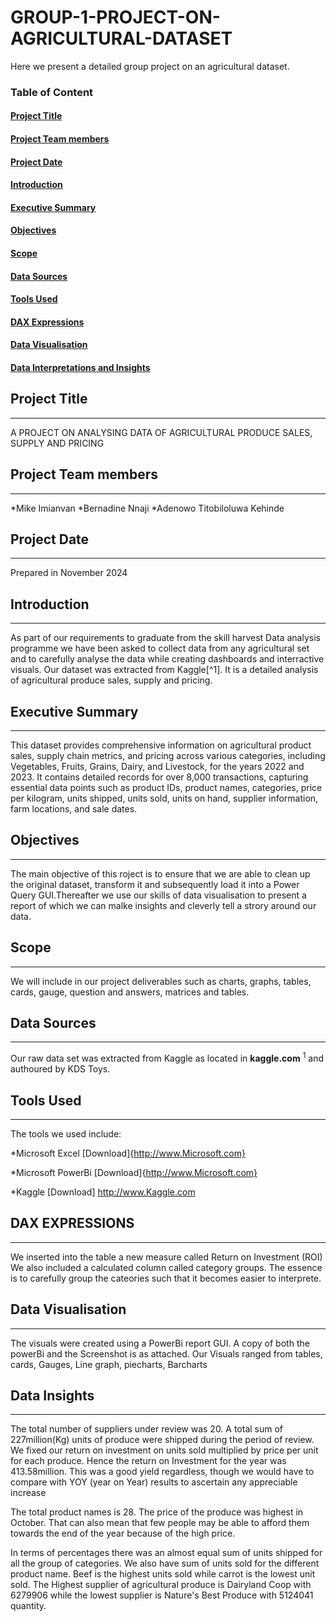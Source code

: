 # GROUP-1-PROJECT-ON-AGRICULTURAL-DATASET
Here we present a detailed group project on an agricultural dataset. 

### Table of Content
#### [Project Title](#project-title)
#### [Project Team members](#project-team-members)
#### [Project Date](#project-date)
#### [Introduction](#introduction)
#### [Executive Summary](#Executive-summary)
#### [Objectives](#Objectives)
#### [Scope](#Scope)
#### [Data Sources](#Data-Sources)
#### [Tools Used](#Tools-Used)
#### [DAX Expressions](#Dax-Expressions)
#### [Data Visualisation](#Data-Visualisation)
#### [Data Interpretations and Insights](#Data-Interpretations-and-insights)


## Project Title
---
A PROJECT ON ANALYSING DATA OF AGRICULTURAL PRODUCE SALES, SUPPLY AND PRICING 
## Project Team members
---
*Mike Imianvan
*Bernadine Nnaji
*Adenowo Titobiloluwa Kehinde

## Project Date
---
Prepared in November 2024

## Introduction
---
As part of our requirements to graduate from the skill harvest Data analysis programme we have been asked to collect data from any agricultural set and to carefully analyse the data while creating dashboards and interractive visuals. Our dataset was extracted from Kaggle[^1]. It is a detailed analysis of agricultural produce sales, supply and pricing. 

## Executive Summary
---
This dataset provides comprehensive information on agricultural product sales, supply chain metrics, and pricing across various categories, including Vegetables, Fruits, Grains, Dairy, and Livestock, for the years 2022 and 2023. It contains detailed records for over 8,000 transactions, capturing essential data points such as product IDs, product names, categories, price per kilogram, units shipped, units sold, units on hand, supplier information, farm locations, and sale dates.

## Objectives
---
The main objective of this roject is to ensure that we are able to clean up the original dataset, transform it and subsequently load it into a Power Query GUI.Thereafter we use our skills of data visualisation to present a report of which we can malke insights and cleverly tell a strory around our data. 

##  Scope
---
We will include in our project deliverables such as charts, graphs, tables, cards, gauge, question and answers, matrices and tables. 

## Data Sources
---
Our raw data set was extracted from Kaggle as located in **kaggle.com** <sup>1</sup> and authoured by KDS Toys. 
## Tools Used
---
The tools we used include:

  *Microsoft Excel [Download]{http://www.Microsoft.com}

  *Microsoft PowerBi [Download]{http://www.Microsoft.com}
  
  *Kaggle [Download] http://www.Kaggle.com

  ## DAX EXPRESSIONS
  ---
  We inserted into the table a new measure called Return on Investment (ROI)
  We also included a calculated column called category groups. The essence is to carefully group the cateories such that it becomes easier to interprete.
  
  ## Data Visualisation
  ---
  The visuals were created using a PowerBi report GUI. A copy of both the powerBi and the Screenshot is as attached. 
  Our Visuals ranged from tables, cards, Gauges, Line graph, piecharts, Barcharts 

 ## Data Insights
 ---
The total number of suppliers under review was 20.  A total sum of 227million(Kg) units of produce were shipped during the period of review. We fixed our return on investment on units sold multiplied by price per unit for each produce. Hence the return on Investment for the year was 413.58million. This was a good yield regardless, though we would have to compare with YOY (year on Year) results to ascertain any appreciable increase

The total product names is 28. The price of the produce was highest in October. That can also mean that few people may be able to afford them towards the end of the year because of the high price.  
  
  In terms of percentages there was an almost equal sum of units shipped for all the group of categories.
We also have sum of units sold for the different product name. Beef is the highest units sold while carrot is the lowest unit sold. The Highest supplier of agricultural produce is Dairyland Coop with 6279906 while the lowest supplier is Nature's Best Produce with 5124041 quantity. 
  

